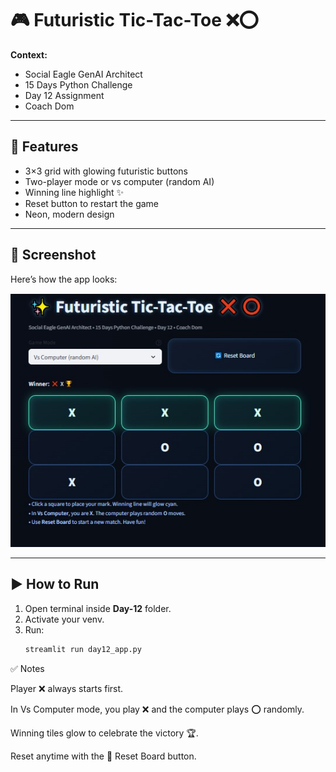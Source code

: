 # 🎮 Futuristic Tic-Tac-Toe ❌⭕

**Context:**  
- Social Eagle GenAI Architect  
- 15 Days Python Challenge  
- Day 12 Assignment  
- Coach Dom  

---

## 📌 Features
- 3×3 grid with glowing futuristic buttons  
- Two-player mode or vs computer (random AI)  
- Winning line highlight ✨  
- Reset button to restart the game  
- Neon, modern design  

---

## 📸 Screenshot
Here’s how the app looks:

![Tic-Tac-Toe App](image/day12_screenshot1.jpeg)

---

## ▶️ How to Run
1. Open terminal inside **Day-12** folder.  
2. Activate your venv.  
3. Run:
   ```bash
   streamlit run day12_app.py

✅ Notes

Player ❌ always starts first.

In Vs Computer mode, you play ❌ and the computer plays ⭕ randomly.

Winning tiles glow to celebrate the victory 🏆.

Reset anytime with the 🔄 Reset Board button.